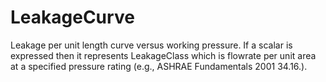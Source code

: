 LeakageCurve
============

Leakage per unit length curve versus working pressure. If a scalar is expressed then it represents LeakageClass which is flowrate per unit area at a specified pressure rating (e.g., ASHRAE Fundamentals 2001 34.16.).
